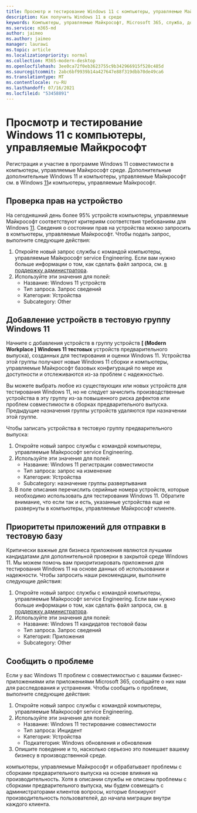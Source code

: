 ```yaml
---
title: Просмотр и тестирование Windows 11 с компьютеры, управляемые Майкрософт
description: Как получить Windows 11 в среде
keywords: Компьютеры, управляемые Майкрософт, Microsoft 365, служба, документация
ms.service: m365-md
author: jaimeo
ms.author: jaimeo
manager: laurawi
ms.topic: article
ms.localizationpriority: normal
ms.collection: M365-modern-desktop
ms.openlocfilehash: 3ee0ca72f0eb3623755c9b342966915f520c485d
ms.sourcegitcommit: 2abc6bf9939b14a427647e88f319dbb70de49ca6
ms.translationtype: MT
ms.contentlocale: ru-RU
ms.lasthandoff: 07/16/2021
ms.locfileid: "53458891"
---
```

# <a name="preview-and-test-windows-11-with-microsoft-managed-desktop"></a>Просмотр и тестирование Windows 11 с компьютеры, управляемые Майкрософт

 Регистрация и участие в программе Windows 11 совместимости в компьютеры, управляемые Майкрософт среде. Дополнительные дополнительные Windows 11 и компьютеры, управляемые Майкрософт см. в Windows [11](../intro/win11-overview.md)и компьютеры, управляемые Майкрософт. 

## <a name="check-device-eligibility"></a>Проверка прав на устройство

На сегодняшний день более 95% устройств компьютеры, управляемые Майкрософт соответствуют критериям соответствия требованиям для Windows [11](/windows/whats-new/windows-11-requirements). Сведения о состоянии прав на устройства можно запросить в компьютеры, управляемые Майкрософт. Чтобы подать запрос, выполните следующие действия:

1. Откройте новый запрос службы с командой компьютеры, управляемые Майкрософт service Engineering. Если вам нужно больше информации о том, как сделать файл запроса, см. [в поддержку администратора](admin-support.md).
2. Используйте эти значения для полей:
    - Название: Windows 11 устройств
    - Тип запроса. Запрос сведений
    - Категория: Устройства
    - Subcategory: Other


## <a name="add-devices-to-the-windows-11-test-group"></a>Добавление устройств в тестовую группу Windows 11

Начните с добавления устройств в группу устройств **\[ (Modern Workplace \] Windows 11 тестовых** устройств предварительного выпуска), созданных для тестирования и оценки Windows 11. Устройства этой группы получают новые Windows 11 сборки и компьютеры, управляемые Майкрософт базовых конфигураций по мере их доступности и отслеживаются из-за проблем с надежностью.

Вы можете выбрать любое из существующих или новых устройств для тестирования Windows 11, но не следует зачислить производственные устройства в эту группу из-за повышенного риска дефектов или проблем совместимости в сборках предварительного выпуска. Предыдущие назначения группы устройств удаляются при назначении этой группе.

Чтобы записать устройства в тестовую группу предварительного выпуска:

1. Откройте новый запрос службы с командой компьютеры, управляемые Майкрософт service Engineering.
2. Используйте эти значения для полей:
    - Название: Windows 11 регистрации совместимости
    - Тип запроса: запрос на изменение
    - Категория: Устройства
    - Subcategory: назначение группы развертывания
3. В поле описания перечислить серийные номера устройств, которые необходимо использовать для тестирования Windows 11. Обратите внимание, что если так и есть, указанные устройства еще не развернуты в компьютеры, управляемые Майкрософт клиенте.

## <a name="prioritize-applications-to-submit-to-test-base"></a>Приоритеты приложений для отправки в тестовую базу

Критически важные для бизнеса приложения являются лучшими кандидатами для дополнительной проверки в закрытой среде Windows 11. Мы можем помочь вам приоритизировать приложения для тестирования Windows 11 на основе данных об использовании и надежности. Чтобы запросить наши рекомендации, выполните следующие действия:

1. Откройте новый запрос службы с командой компьютеры, управляемые Майкрософт service Engineering. Если вам нужно больше информации о том, как сделать файл запроса, см. [в поддержку администратора](admin-support.md).
2. Используйте эти значения для полей:
    - Название: Windows 11 кандидатов тестовой базы
    - Тип запроса. Запрос сведений
    - Категория: Приложения
    - Subcategory: Other

## <a name="report-issues"></a>Сообщить о проблеме

Если у вас Windows 11 проблем с совместимостью с вашими бизнес-приложениями или приложениями Microsoft 365, сообщайте о них нам для расследования и устранения. Чтобы сообщить о проблеме, выполните следующие действия:

1. Откройте новый запрос службы с командой компьютеры, управляемые Майкрософт service Engineering.
2. Используйте эти значения для полей:
    - Название: Windows 11 тестирование совместимости
    - Тип запроса: Инцидент
    - Категория: Устройства
    - Подкатегория: Windows обновления и обновления
3. Опишите поведение и то, насколько серьезно это помешает вашему бизнесу в производственной среде.

компьютеры, управляемые Майкрософт и обрабатывает проблемы с сборками предварительного выпуска на основе влияния на производительность. Хотя в описании службы не описаны проблемы с сборками предварительного выпуска, мы будем совмещать с администраторами клиентов вопросы, которые блокируют производительность пользователей, до начала миграции внутри каждого клиента.